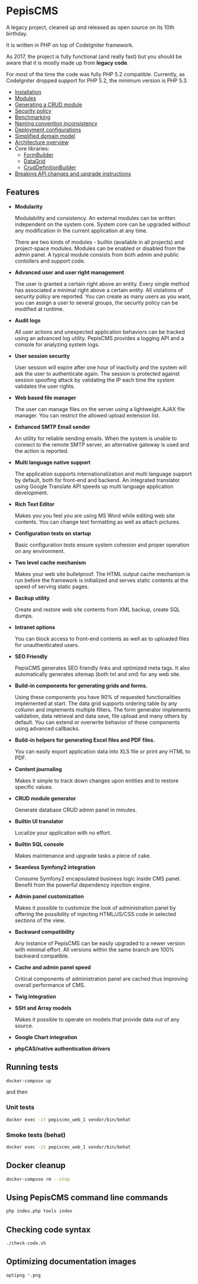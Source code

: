# PepisCMS

A legacy project, cleaned up and released as open source on its 10th birthday.

It is written in PHP on top of CodeIgniter framework.

As 2017, the project is fully functional (and really fast) but you should be aware that it is mostly made up from
**legacy code**.

For most of the time the code was fully PHP 5.2 compatible. Currently, as CodeIgniter dropped support for PHP 5.2, the
minimum version is PHP 5.3.

* [Installation](docs/INSTALLATION.md)
* [Modules](docs/MODULES.md)
* [Generating a CRUD module](docs/GENERATING_A_CRUD_MODULE.md)
* [Security policy](docs/SECURITY_POLICY.md)
* [Benchmarking](docs/BENCHMARKING.md)
* [Naming convention inconsistency](docs/NAMING_CONVENTION_INCONSISTENCY.md)
* [Deployment configurations](docs/DEPLOYMENT_CONFIGURATIONS.md)
* [Simplified domain model](docs/SIMPLIFIED_DOMAIN_MODEL.md)
* [Architecture overview](docs/ARCHITECTURE_OVERVIEW.md)
* Core libraries:
    * [FormBuilder](docs/LIBRARY_FORMBUILDER.md)
    * [DataGrid](docs/LIBRARY_DATAGRID.md)
    * [CrudDefinitionBuilder](docs/LIBRARY_CRUD_DEFINITION_BUILDER.md)
* [Breaking API changes and upgrade instructions](CHANGES.md)
## Features

* **Modularity**

    Modulability and consistency. An external modules can be written independent on the system core.
    System core can be upgraded without any modification in the current application at any time.
  
    There are two kinds of modules - builtin (available in all projects) and project-space modules.
    Modules can be enabled or disabled from the admin panel. A typical module consists from both admin and public
    contollers and support code.
  
* **Advanced user and user right management**

    The user is granted a certain right above an entity.
    Every single method has associated a minimal right above a certain entity. All violations of security policy are
    reported. You can create as many users as you want, you can assign a user to several groups, the security policy can
    be modified at runtime.
  
* **Audit logs**
  
    All user actions and unexpected application behaviors can be tracked using an advanced log utility.
    PepisCMS provides a logging API and a console for analyzing system logs.
  
* **User session security**

    User session will expire after one hour of inactivity and the system will ask the user to authenticate again.
    The session is protected against session spoofing attack by validating the IP each time the system validates
    the user rights.
  
* **Web based file manager**

    The user can manage files on the server using a lightweight AJAX file manager.
    You can restrict the allowed upload extension list.
  
* **Enhanced SMTP Email sender**
  
    An utility for reliable sending emails. When the system is unable to connect to the remote SMTP server, an
    alternative gateway is used and the action is reported.
  
* **Multi language native support** 

    The application supports internationalization and multi language support by default, both for front-end and backend.
    An integrated translator using Google Translate API speeds up multi language application development.
  
* **Rich Text Editor**

    Makes you you feel you are using MS Word while editing web site contents.
    You can change text formatting as well as attach pictures.

* **Configuration tests on startup**

    Basic configuration tests ensure system cohesion and proper operation on any environment.
  
* **Two level cache mechanism**

    Makes your web site bulletproof. The HTML output cache mechanism is run before the framework is initialized and
    serves static contents at the speed of serving static pages.
  
* **Backup utility**

    Create and restore web site contents from XML backup, create SQL dumps.
  
* **Intranet options**

    You can block access to front-end contents as well as to uploaded files for unauthenticated users.
  
* **SEO Friendly**

    PepisCMS generates SEO friendly links and optimized meta tags. It also automatically generates sitemap
    (both txt and xml) for any web site.
  
* **Build-in components for generating grids and forms.**
  
    Using these components you have 90% of requested functionalities implemented at start.
    The data grid supports ordering table by any collumn and implements multiple filters.
    The form generator implements validation, data retrieval and data save, file upload and many others by default.
    You can extend or overwrite behavior of these components using advanced callbacks.
  
* **Build-in helpers for generating Excel files and PDF files.**

    You can easily export application data into XLS file or print any HTML to PDF.
  
* **Content journaling**
 
    Makes it simple to track down changes upon entities and to restore specific values.
  
* **CRUD module generator**

    Generate database CRUD admin panel in minutes.
    
* **Builtin UI translator**

    Localize your application with no effort.
  
* **Builtin SQL console**
  
    Makes maintenance and upgrade tasks a piece of cake.

* **Seamless Symfony2 integration**
 
    Consume Symfony2 encapsulated business logic inside CMS panel. Benefit from the powerful dependency injection
    engine.
  
* **Admin panel customization**

    Makes it possible to customize the look of administration panel by offering the possibility of injecting
    HTML/JS/CSS code in selected sections of the view.
  
* **Backward compatibility**

    Any instance of PepisCMS can be easily upgraded to a newer version with minimal effort.
    All versions within the same branch are 100% backward compatible.
  
* **Cache and admin panel speed**

    Critical components of administration panel are cached thus improving overall performance of CMS.
  
* **Twig integration**

* **SSH and Array models**

    Makes it possible to operate on models that provide data out of any source.
  
* **Google Chart integration**

* **phpCAS/native authentication drivers**

## Running tests

```bash
docker-compose up
```

and then

### Unit tests

```bash
docker exec -it pepiscms_web_1 vendor/bin/behat
```

### Smoke tests (behat)

```bash
docker exec -it pepiscms_web_1 vendor/bin/behat
```

## Docker cleanup

```bash
docker-compose rm --stop
```

## Using PepisCMS command line commands

```bash
php index.php tools index
```

## Checking code syntax

```bash
./check-code.sh
```

## Optimizing documentation images

```bash
optipng *.png
```